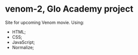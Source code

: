 # venom-2, Glo Academy project

Site for upcoming Venom movie.
Using:
- HTML;
- CSS;
- JavaScript;
- Normalize;
